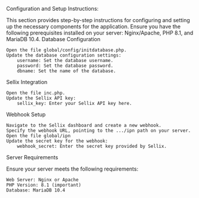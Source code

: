 Configuration and Setup Instructions:

This section provides step-by-step instructions for configuring and setting up the necessary components for the application. Ensure you have the following prerequisites installed on your server: Nginx/Apache, PHP 8.1, and MariaDB 10.4.
Database Configuration

    Open the file global/config/initdatabase.php.
    Update the database configuration settings:
        username: Set the database username.
        password: Set the database password.
        dbname: Set the name of the database.

Sellix Integration

    Open the file inc.php.
    Update the Sellix API key:
        sellix_key: Enter your Sellix API key here.

Webhook Setup

    Navigate to the Sellix dashboard and create a new webhook.
    Specify the webhook URL, pointing to the .../ipn path on your server.
    Open the file global/ipn
    Update the secret key for the webhook:
        webhook_secret: Enter the secret key provided by Sellix.

Server Requirements

Ensure your server meets the following requirements:

    Web Server: Nginx or Apache
    PHP Version: 8.1 (important)
    Database: MariaDB 10.4
